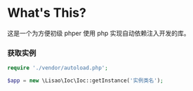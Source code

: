 # What's This?
这是一个为方便初级 phper 使用 php 实现自动依赖注入开发的库。

### 获取实例
```php
require './vendor/autoload.php';

$app = new \Lisao\Ioc\Ioc::getInstance('实例类名');
```

